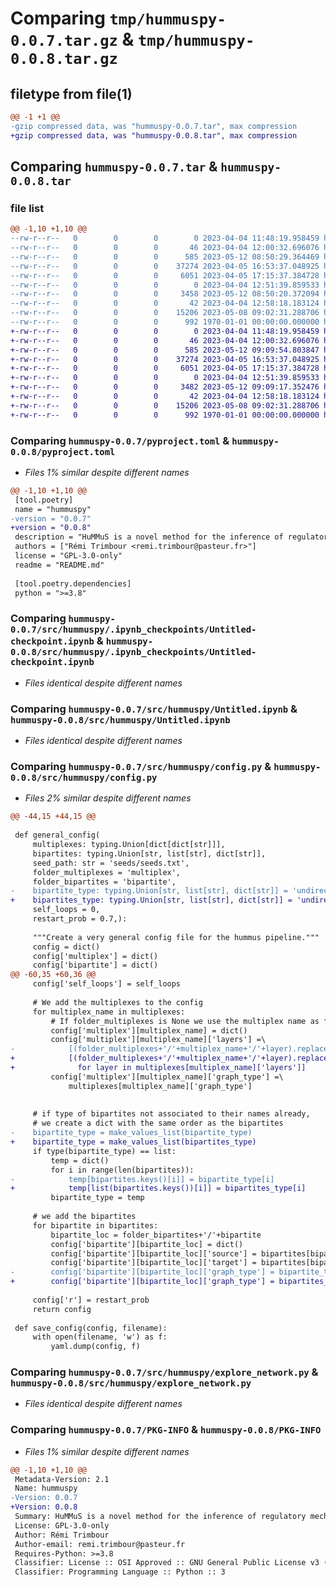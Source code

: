 # Comparing `tmp/hummuspy-0.0.7.tar.gz` & `tmp/hummuspy-0.0.8.tar.gz`

## filetype from file(1)

```diff
@@ -1 +1 @@
-gzip compressed data, was "hummuspy-0.0.7.tar", max compression
+gzip compressed data, was "hummuspy-0.0.8.tar", max compression
```

## Comparing `hummuspy-0.0.7.tar` & `hummuspy-0.0.8.tar`

### file list

```diff
@@ -1,10 +1,10 @@
--rw-r--r--   0        0        0        0 2023-04-04 11:48:19.958459 hummuspy-0.0.7/LICENSE
--rw-r--r--   0        0        0       46 2023-04-04 12:00:32.696076 hummuspy-0.0.7/README.md
--rw-r--r--   0        0        0      585 2023-05-12 08:50:29.364469 hummuspy-0.0.7/pyproject.toml
--rw-r--r--   0        0        0    37274 2023-04-05 16:53:37.048925 hummuspy-0.0.7/src/hummuspy/.ipynb_checkpoints/Untitled-checkpoint.ipynb
--rw-r--r--   0        0        0     6051 2023-04-05 17:15:37.384728 hummuspy-0.0.7/src/hummuspy/Untitled.ipynb
--rw-r--r--   0        0        0        0 2023-04-04 12:51:39.859533 hummuspy-0.0.7/src/hummuspy/__init__.py
--rw-r--r--   0        0        0     3458 2023-05-12 08:50:20.372094 hummuspy-0.0.7/src/hummuspy/config.py
--rw-r--r--   0        0        0       42 2023-04-04 12:58:18.183124 hummuspy-0.0.7/src/hummuspy/example.py
--rw-r--r--   0        0        0    15206 2023-05-08 09:02:31.288706 hummuspy-0.0.7/src/hummuspy/explore_network.py
--rw-r--r--   0        0        0      992 1970-01-01 00:00:00.000000 hummuspy-0.0.7/PKG-INFO
+-rw-r--r--   0        0        0        0 2023-04-04 11:48:19.958459 hummuspy-0.0.8/LICENSE
+-rw-r--r--   0        0        0       46 2023-04-04 12:00:32.696076 hummuspy-0.0.8/README.md
+-rw-r--r--   0        0        0      585 2023-05-12 09:09:54.803847 hummuspy-0.0.8/pyproject.toml
+-rw-r--r--   0        0        0    37274 2023-04-05 16:53:37.048925 hummuspy-0.0.8/src/hummuspy/.ipynb_checkpoints/Untitled-checkpoint.ipynb
+-rw-r--r--   0        0        0     6051 2023-04-05 17:15:37.384728 hummuspy-0.0.8/src/hummuspy/Untitled.ipynb
+-rw-r--r--   0        0        0        0 2023-04-04 12:51:39.859533 hummuspy-0.0.8/src/hummuspy/__init__.py
+-rw-r--r--   0        0        0     3482 2023-05-12 09:09:17.352476 hummuspy-0.0.8/src/hummuspy/config.py
+-rw-r--r--   0        0        0       42 2023-04-04 12:58:18.183124 hummuspy-0.0.8/src/hummuspy/example.py
+-rw-r--r--   0        0        0    15206 2023-05-08 09:02:31.288706 hummuspy-0.0.8/src/hummuspy/explore_network.py
+-rw-r--r--   0        0        0      992 1970-01-01 00:00:00.000000 hummuspy-0.0.8/PKG-INFO
```

### Comparing `hummuspy-0.0.7/pyproject.toml` & `hummuspy-0.0.8/pyproject.toml`

 * *Files 1% similar despite different names*

```diff
@@ -1,10 +1,10 @@
 [tool.poetry]
 name = "hummuspy"
-version = "0.0.7"
+version = "0.0.8"
 description = "HuMMuS is a novel method for the inference of regulatory mechanisms from multi-omics data with any type and number of omics, thorugh a heterogeneous multilayer networks framework."
 authors = ["Rémi Trimbour <remi.trimbour@pasteur.fr>"]
 license = "GPL-3.0-only"
 readme = "README.md"
 
 [tool.poetry.dependencies]
 python = ">=3.8"
```

### Comparing `hummuspy-0.0.7/src/hummuspy/.ipynb_checkpoints/Untitled-checkpoint.ipynb` & `hummuspy-0.0.8/src/hummuspy/.ipynb_checkpoints/Untitled-checkpoint.ipynb`

 * *Files identical despite different names*

### Comparing `hummuspy-0.0.7/src/hummuspy/Untitled.ipynb` & `hummuspy-0.0.8/src/hummuspy/Untitled.ipynb`

 * *Files identical despite different names*

### Comparing `hummuspy-0.0.7/src/hummuspy/config.py` & `hummuspy-0.0.8/src/hummuspy/config.py`

 * *Files 2% similar despite different names*

```diff
@@ -44,15 +44,15 @@
 
 def general_config(
     multiplexes: typing.Union[dict[dict[str]]],
     bipartites: typing.Union[str, list[str], dict[str]],
     seed_path: str = 'seeds/seeds.txt',
     folder_multiplexes = 'multiplex',
     folder_bipartites = 'bipartite',
-    bipartite_type: typing.Union[str, list[str], dict[str]] = 'undirected',
+    bipartites_type: typing.Union[str, list[str], dict[str]] = 'undirected',
     self_loops = 0,
     restart_prob = 0.7,):
     
     """Create a very general config file for the hummus pipeline."""
     config = dict()
     config['multiplex'] = dict()
     config['bipartite'] = dict()
@@ -60,35 +60,36 @@
     config['self_loops'] = self_loops
 
     # We add the multiplexes to the config
     for multiplex_name in multiplexes:
         # If folder_multiplexes is None we use the multiplex name as folder name
         config['multiplex'][multiplex_name] = dict()
         config['multiplex'][multiplex_name]['layers'] =\
-            [(folder_multiplexes+'/'+multiplex_name+'/'+layer).replace('//', '/') for layer in multiplexes[multiplex_name]['layers']]
+            [(folder_multiplexes+'/'+multiplex_name+'/'+layer).replace('//', '/')
+              for layer in multiplexes[multiplex_name]['layers']]
         config['multiplex'][multiplex_name]['graph_type'] =\
             multiplexes[multiplex_name]['graph_type']
         
 
     # if type of bipartites not associated to their names already,
     # we create a dict with the same order as the bipartites
-    bipartite_type = make_values_list(bipartite_type)
+    bipartite_type = make_values_list(bipartites_type)
     if type(bipartite_type) == list:
         temp = dict()
         for i in range(len(bipartites)):
-            temp[bipartites.keys()[i]] = bipartite_type[i]
+            temp[list(bipartites.keys())[i]] = bipartites_type[i]
         bipartite_type = temp
 
     # we add the bipartites
     for bipartite in bipartites:
         bipartite_loc = folder_bipartites+'/'+bipartite
         config['bipartite'][bipartite_loc] = dict()
         config['bipartite'][bipartite_loc]['source'] = bipartites[bipartite]['multiplex_left']
         config['bipartite'][bipartite_loc]['target'] = bipartites[bipartite]['multiplex_right']
-        config['bipartite'][bipartite_loc]['graph_type'] = bipartite_type[bipartite]
+        config['bipartite'][bipartite_loc]['graph_type'] = bipartites_type[bipartite]
 
     config['r'] = restart_prob
     return config
 
 def save_config(config, filename):
     with open(filename, 'w') as f:
         yaml.dump(config, f)
```

### Comparing `hummuspy-0.0.7/src/hummuspy/explore_network.py` & `hummuspy-0.0.8/src/hummuspy/explore_network.py`

 * *Files identical despite different names*

### Comparing `hummuspy-0.0.7/PKG-INFO` & `hummuspy-0.0.8/PKG-INFO`

 * *Files 1% similar despite different names*

```diff
@@ -1,10 +1,10 @@
 Metadata-Version: 2.1
 Name: hummuspy
-Version: 0.0.7
+Version: 0.0.8
 Summary: HuMMuS is a novel method for the inference of regulatory mechanisms from multi-omics data with any type and number of omics, thorugh a heterogeneous multilayer networks framework.
 License: GPL-3.0-only
 Author: Rémi Trimbour
 Author-email: remi.trimbour@pasteur.fr
 Requires-Python: >=3.8
 Classifier: License :: OSI Approved :: GNU General Public License v3 (GPLv3)
 Classifier: Programming Language :: Python :: 3
```

